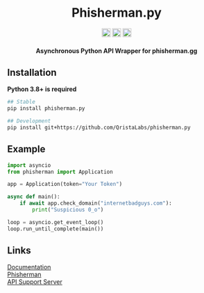 <h1 align="center">Phisherman.py</h1>
<p align="center">
<a href="https://pypi.org/project/phisherman.py"><img height="20" alt="PyPI version" src="https://img.shields.io/pypi/v/phisherman.py"></a>
<a href="https://pypi.org/project/black"><img height="20" alt="Black badge" src="https://img.shields.io/badge/code%20style-black-000000.svg"></a>
<a href="https://qristalabs.github.io/phisherman.py"><img height="20" alt="Documentation status" src="https://img.shields.io/badge/documentation-up-00FF00.svg"></a>
</p>

<h4 align="center">Asynchronous Python API Wrapper for phisherman.gg</h4>


## Installation
**Python 3.8+ is required**

```sh
## Stable
pip install phisherman.py

## Development
pip install git+https://github.com/QristaLabs/phisherman.py
```

## Example
```Python
import asyncio
from phisherman import Application

app = Application(token="Your Token")

async def main():
    if await app.check_domain("internetbadguys.com"):
        print("Suspicious 0_o")

loop = asyncio.get_event_loop()
loop.run_until_complete(main())
```

## Links
[Documentation](https://qristalabs.github.io/phisherman.py)<br>
[Phisherman](https://phisherman.gg)<br>
[API Support Server](https://discord.gg/8sPG4m84Vb)
